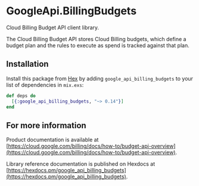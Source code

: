 # GoogleApi.BillingBudgets

Cloud Billing Budget API client library.

The Cloud Billing Budget API stores Cloud Billing budgets, which define a budget plan and the rules to execute as spend is tracked against that plan.

## Installation

Install this package from [Hex](https://hex.pm) by adding
`google_api_billing_budgets` to your list of dependencies in `mix.exs`:

```elixir
def deps do
  [{:google_api_billing_budgets, "~> 0.14"}]
end
```

## For more information

Product documentation is available at [https://cloud.google.com/billing/docs/how-to/budget-api-overview](https://cloud.google.com/billing/docs/how-to/budget-api-overview).

Library reference documentation is published on Hexdocs at
[https://hexdocs.pm/google_api_billing_budgets](https://hexdocs.pm/google_api_billing_budgets).
